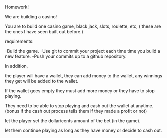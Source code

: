 Homework!

We are building a casino!

You are to build one casino game, black jack, slots, roulette, etc, ( these are the ones I have seen built out before.)

requirements:

-Build the game.
-Use git to commit your project each time time you build a new feature.
-Push your commits up to a github repository.

In addition,

the player will have a wallet, they can add money to the wallet, any winnings they get will be added to the wallet.

If the wallet goes empty they must add more money or they have to stop playing.

They need to be able to stop playing and cash out the wallet at anytime. (bonus if the cash out process tells them if they made a profit or not)

let the player set the dollar/cents amount of the bet (in the game).

let them continue playing as long as they have money or decide to cash out.
